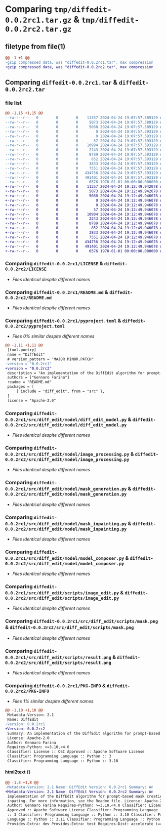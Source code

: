 # Comparing `tmp/diffedit-0.0.2rc1.tar.gz` & `tmp/diffedit-0.0.2rc2.tar.gz`

## filetype from file(1)

```diff
@@ -1 +1 @@
-gzip compressed data, was "diffedit-0.0.2rc1.tar", max compression
+gzip compressed data, was "diffedit-0.0.2rc2.tar", max compression
```

## Comparing `diffedit-0.0.2rc1.tar` & `diffedit-0.0.2rc2.tar`

### file list

```diff
@@ -1,15 +1,15 @@
--rw-r--r--   0        0        0    11357 2024-04-24 19:07:57.389129 diffedit-0.0.2rc1/LICENSE
--rw-r--r--   0        0        0     5073 2024-04-24 19:07:57.389129 diffedit-0.0.2rc1/README.md
--rw-r--r--   0        0        0     5088 2024-04-24 19:07:57.389129 diffedit-0.0.2rc1/pyproject.toml
--rw-r--r--   0        0        0        0 2024-04-24 19:07:57.393129 diffedit-0.0.2rc1/src/diff_edit/__init__.py
--rw-r--r--   0        0        0        0 2024-04-24 19:07:57.393129 diffedit-0.0.2rc1/src/diff_edit/model/__init__.py
--rw-r--r--   0        0        0       57 2024-04-24 19:07:57.393129 diffedit-0.0.2rc1/src/diff_edit/model/constants.py
--rw-r--r--   0        0        0    10994 2024-04-24 19:07:57.393129 diffedit-0.0.2rc1/src/diff_edit/model/diff_edit_model.py
--rw-r--r--   0        0        0     2243 2024-04-24 19:07:57.393129 diffedit-0.0.2rc1/src/diff_edit/model/image_processing.py
--rw-r--r--   0        0        0     8789 2024-04-24 19:07:57.393129 diffedit-0.0.2rc1/src/diff_edit/model/mask_generation.py
--rw-r--r--   0        0        0      852 2024-04-24 19:07:57.393129 diffedit-0.0.2rc1/src/diff_edit/model/mask_inpainting.py
--rw-r--r--   0        0        0     3833 2024-04-24 19:07:57.393129 diffedit-0.0.2rc1/src/diff_edit/model/model_composer.py
--rw-r--r--   0        0        0     7551 2024-04-24 19:07:57.393129 diffedit-0.0.2rc1/src/diff_edit/scripts/image_edit.py
--rw-r--r--   0        0        0   434756 2024-04-24 19:07:57.393129 diffedit-0.0.2rc1/src/diff_edit/scripts/mask.png
--rw-r--r--   0        0        0   491401 2024-04-24 19:07:57.393129 diffedit-0.0.2rc1/src/diff_edit/scripts/result.png
--rw-r--r--   0        0        0     6576 1970-01-01 00:00:00.000000 diffedit-0.0.2rc1/PKG-INFO
+-rw-r--r--   0        0        0    11357 2024-04-24 19:12:49.942078 diffedit-0.0.2rc2/LICENSE
+-rw-r--r--   0        0        0     5073 2024-04-24 19:12:49.942078 diffedit-0.0.2rc2/README.md
+-rw-r--r--   0        0        0     5088 2024-04-24 19:12:49.946078 diffedit-0.0.2rc2/pyproject.toml
+-rw-r--r--   0        0        0        0 2024-04-24 19:12:49.946078 diffedit-0.0.2rc2/src/diff_edit/__init__.py
+-rw-r--r--   0        0        0        0 2024-04-24 19:12:49.946078 diffedit-0.0.2rc2/src/diff_edit/model/__init__.py
+-rw-r--r--   0        0        0       57 2024-04-24 19:12:49.946078 diffedit-0.0.2rc2/src/diff_edit/model/constants.py
+-rw-r--r--   0        0        0    10994 2024-04-24 19:12:49.946078 diffedit-0.0.2rc2/src/diff_edit/model/diff_edit_model.py
+-rw-r--r--   0        0        0     2243 2024-04-24 19:12:49.946078 diffedit-0.0.2rc2/src/diff_edit/model/image_processing.py
+-rw-r--r--   0        0        0     8789 2024-04-24 19:12:49.946078 diffedit-0.0.2rc2/src/diff_edit/model/mask_generation.py
+-rw-r--r--   0        0        0      852 2024-04-24 19:12:49.946078 diffedit-0.0.2rc2/src/diff_edit/model/mask_inpainting.py
+-rw-r--r--   0        0        0     3833 2024-04-24 19:12:49.946078 diffedit-0.0.2rc2/src/diff_edit/model/model_composer.py
+-rw-r--r--   0        0        0     7551 2024-04-24 19:12:49.946078 diffedit-0.0.2rc2/src/diff_edit/scripts/image_edit.py
+-rw-r--r--   0        0        0   434756 2024-04-24 19:12:49.946078 diffedit-0.0.2rc2/src/diff_edit/scripts/mask.png
+-rw-r--r--   0        0        0   491401 2024-04-24 19:12:49.946078 diffedit-0.0.2rc2/src/diff_edit/scripts/result.png
+-rw-r--r--   0        0        0     6576 1970-01-01 00:00:00.000000 diffedit-0.0.2rc2/PKG-INFO
```

### Comparing `diffedit-0.0.2rc1/LICENSE` & `diffedit-0.0.2rc2/LICENSE`

 * *Files identical despite different names*

### Comparing `diffedit-0.0.2rc1/README.md` & `diffedit-0.0.2rc2/README.md`

 * *Files identical despite different names*

### Comparing `diffedit-0.0.2rc1/pyproject.toml` & `diffedit-0.0.2rc2/pyproject.toml`

 * *Files 0% similar despite different names*

```diff
@@ -1,11 +1,11 @@
 [tool.poetry]
 name = "DiffEdit"
 # version_pattern = "MAJOR.MINOR.PATCH"
-version = "0.0.2rc1"
+version = "0.0.2rc2"
 description = "An implementation of the DiffEdit algorithm for prompt-based mask creation and inpating. For more information, see the Readme file."
 authors = ["Gennaro Farina"]
 readme = "README.md"
 packages = [
     { include = "diff_edit", from = "src" },
 ]
 license = "Apache-2.0"
```

### Comparing `diffedit-0.0.2rc1/src/diff_edit/model/diff_edit_model.py` & `diffedit-0.0.2rc2/src/diff_edit/model/diff_edit_model.py`

 * *Files identical despite different names*

### Comparing `diffedit-0.0.2rc1/src/diff_edit/model/image_processing.py` & `diffedit-0.0.2rc2/src/diff_edit/model/image_processing.py`

 * *Files identical despite different names*

### Comparing `diffedit-0.0.2rc1/src/diff_edit/model/mask_generation.py` & `diffedit-0.0.2rc2/src/diff_edit/model/mask_generation.py`

 * *Files identical despite different names*

### Comparing `diffedit-0.0.2rc1/src/diff_edit/model/mask_inpainting.py` & `diffedit-0.0.2rc2/src/diff_edit/model/mask_inpainting.py`

 * *Files identical despite different names*

### Comparing `diffedit-0.0.2rc1/src/diff_edit/model/model_composer.py` & `diffedit-0.0.2rc2/src/diff_edit/model/model_composer.py`

 * *Files identical despite different names*

### Comparing `diffedit-0.0.2rc1/src/diff_edit/scripts/image_edit.py` & `diffedit-0.0.2rc2/src/diff_edit/scripts/image_edit.py`

 * *Files identical despite different names*

### Comparing `diffedit-0.0.2rc1/src/diff_edit/scripts/mask.png` & `diffedit-0.0.2rc2/src/diff_edit/scripts/mask.png`

 * *Files identical despite different names*

### Comparing `diffedit-0.0.2rc1/src/diff_edit/scripts/result.png` & `diffedit-0.0.2rc2/src/diff_edit/scripts/result.png`

 * *Files identical despite different names*

### Comparing `diffedit-0.0.2rc1/PKG-INFO` & `diffedit-0.0.2rc2/PKG-INFO`

 * *Files 1% similar despite different names*

```diff
@@ -1,10 +1,10 @@
 Metadata-Version: 2.1
 Name: DiffEdit
-Version: 0.0.2rc1
+Version: 0.0.2rc2
 Summary: An implementation of the DiffEdit algorithm for prompt-based mask creation and inpating. For more information, see the Readme file.
 License: Apache-2.0
 Author: Gennaro Farina
 Requires-Python: >=3.10,<4.0
 Classifier: License :: OSI Approved :: Apache Software License
 Classifier: Programming Language :: Python :: 3
 Classifier: Programming Language :: Python :: 3.10
```

#### html2text {}

```diff
@@ -1,8 +1,8 @@
-Metadata-Version: 2.1 Name: DiffEdit Version: 0.0.2rc1 Summary: An
+Metadata-Version: 2.1 Name: DiffEdit Version: 0.0.2rc2 Summary: An
 implementation of the DiffEdit algorithm for prompt-based mask creation and
 inpating. For more information, see the Readme file. License: Apache-2.0
 Author: Gennaro Farina Requires-Python: >=3.10,<4.0 Classifier: License :: OSI
 Approved :: Apache Software License Classifier: Programming Language :: Python
 :: 3 Classifier: Programming Language :: Python :: 3.10 Classifier: Programming
 Language :: Python :: 3.11 Classifier: Programming Language :: Python :: 3.12
 Provides-Extra: dev Provides-Extra: test Requires-Dist: accelerate (==0.26.1)
```

